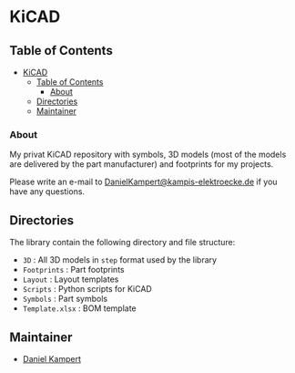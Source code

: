 # KiCAD

## Table of Contents

- [KiCAD](#kicad)
  - [Table of Contents](#table-of-contents)
    - [About](#about)
  - [Directories](#directories)
  - [Maintainer](#maintainer)

### About

My privat KiCAD repository with symbols, 3D models (most of the models are delivered by the part manufacturer) and footprints for my projects.

Please write an e-mail to [DanielKampert@kampis-elektroecke.de](DanielKampert@kampis-elektroecke.de) if you have any questions.

## Directories

The library contain the following directory and file structure:

- `3D` : All 3D models in `step` format used by the library
- `Footprints` : Part footprints
- `Layout` : Layout templates
- `Scripts` : Python scripts for KiCAD
- `Symbols` : Part symbols
- `Template.xlsx` : BOM template

## Maintainer

- [Daniel Kampert](DanielKampert@kampis-elektroecke.de)

